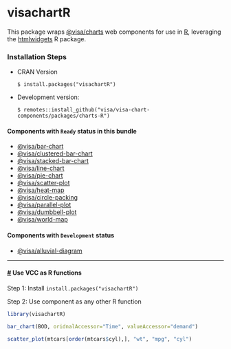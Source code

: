 # visachartR

This package wraps [@visa/charts](../charts) web components for use in [R](https://www.r-project.org/), leveraging the [htmlwidgets](https://www.htmlwidgets.org/) R package.

### Installation Steps

- CRAN Version
  ```
  $ install.packages("visachartR")
  ```
- Development version:
  ```
  $ remotes::install_github("visa/visa-chart-components/packages/charts-R")
  ```

#### Components with `Ready` status in this bundle

- [@visa/bar-chart](../bar-chart)
- [@visa/clustered-bar-chart](../clustered-bar-chart)
- [@visa/stacked-bar-chart](../stacked-bar-chart)
- [@visa/line-chart](../line-chart)
- [@visa/pie-chart](../pie-chart)
- [@visa/scatter-plot](../scatter-plot)
- [@visa/heat-map](../heat-map)
- [@visa/circle-packing](../circle-packing)
- [@visa/parallel-plot](../parallel-plot)
- [@visa/dumbbell-plot](../dumbbell-plot)
- [@visa/world-map](../world-map)

#### Components with `Development` status

- [@visa/alluvial-diagram](../alluvial-diagram)

<hr>

#### <a name="R_components" href="#R_components">#</a> Use VCC as R functions

Step 1: Install `install.packages("visachartR")`

Step 2: Use component as any other R function

```R
library(visachartR)

bar_chart(BOD, oridnalAccessor="Time", valueAccessor="demand")

scatter_plot(mtcars[order(mtcars$cyl),], "wt", "mpg", "cyl")
```
